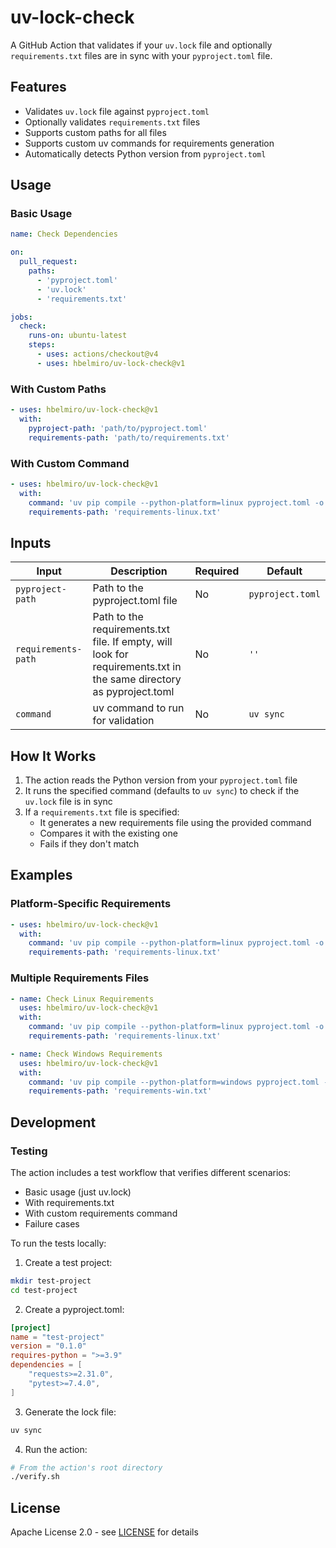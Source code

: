 # uv-lock-check

A GitHub Action that validates if your `uv.lock` file and optionally `requirements.txt` files are in sync with your `pyproject.toml` file.

## Features

- Validates `uv.lock` file against `pyproject.toml`
- Optionally validates `requirements.txt` files
- Supports custom paths for all files
- Supports custom uv commands for requirements generation
- Automatically detects Python version from `pyproject.toml`

## Usage

### Basic Usage

```yaml
name: Check Dependencies

on:
  pull_request:
    paths:
      - 'pyproject.toml'
      - 'uv.lock'
      - 'requirements.txt'

jobs:
  check:
    runs-on: ubuntu-latest
    steps:
      - uses: actions/checkout@v4
      - uses: hbelmiro/uv-lock-check@v1
```

### With Custom Paths

```yaml
- uses: hbelmiro/uv-lock-check@v1
  with:
    pyproject-path: 'path/to/pyproject.toml'
    requirements-path: 'path/to/requirements.txt'
```

### With Custom Command

```yaml
- uses: hbelmiro/uv-lock-check@v1
  with:
    command: 'uv pip compile --python-platform=linux pyproject.toml -o requirements-linux.txt'
    requirements-path: 'requirements-linux.txt'
```

## Inputs

| Input               | Description                                                                                                         | Required | Default          |
|---------------------|---------------------------------------------------------------------------------------------------------------------|----------|------------------|
| `pyproject-path`    | Path to the pyproject.toml file                                                                                     | No       | `pyproject.toml` |
| `requirements-path` | Path to the requirements.txt file. If empty, will look for requirements.txt in the same directory as pyproject.toml | No       | `''`             |
| `command`           | uv command to run for validation                                                                                    | No       | `uv sync`        |

## How It Works

1. The action reads the Python version from your `pyproject.toml` file
2. It runs the specified command (defaults to `uv sync`) to check if the `uv.lock` file is in sync
3. If a `requirements.txt` file is specified:
   - It generates a new requirements file using the provided command
   - Compares it with the existing one
   - Fails if they don't match

## Examples

### Platform-Specific Requirements

```yaml
- uses: hbelmiro/uv-lock-check@v1
  with:
    command: 'uv pip compile --python-platform=linux pyproject.toml -o requirements-linux.txt'
    requirements-path: 'requirements-linux.txt'
```

### Multiple Requirements Files

```yaml
- name: Check Linux Requirements
  uses: hbelmiro/uv-lock-check@v1
  with:
    command: 'uv pip compile --python-platform=linux pyproject.toml -o requirements-linux.txt'
    requirements-path: 'requirements-linux.txt'

- name: Check Windows Requirements
  uses: hbelmiro/uv-lock-check@v1
  with:
    command: 'uv pip compile --python-platform=windows pyproject.toml -o requirements-win.txt'
    requirements-path: 'requirements-win.txt'
```

## Development

### Testing

The action includes a test workflow that verifies different scenarios:

- Basic usage (just uv.lock)
- With requirements.txt
- With custom requirements command
- Failure cases

To run the tests locally:

1. Create a test project:
```bash
mkdir test-project
cd test-project
```

2. Create a pyproject.toml:
```toml
[project]
name = "test-project"
version = "0.1.0"
requires-python = ">=3.9"
dependencies = [
    "requests>=2.31.0",
    "pytest>=7.4.0",
]
```

3. Generate the lock file:
```bash
uv sync
```

4. Run the action:
```bash
# From the action's root directory
./verify.sh
```

## License

Apache License 2.0 - see [LICENSE](LICENSE) for details 